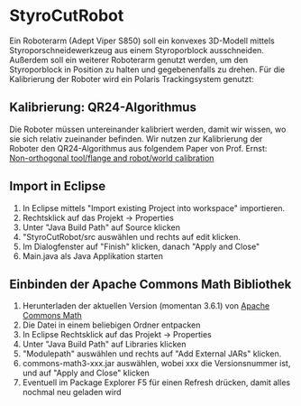 # StyroCutRobot
Ein Roboterarm (Adept Viper S850) soll ein konvexes 3D-Modell mittels Styroporschneidewerkzeug aus einem Styroporblock ausschneiden.
Außerdem soll ein weiterer Roboterarm genutzt werden, um den Styroporblock in Position zu halten und gegebenenfalls zu drehen.
Für die Kalibrierung der Roboter wird ein Polaris Trackingsystem genutzt:

## Kalibrierung: QR24-Algorithmus
Die Roboter müssen untereinander kalibriert werden, damit wir wissen, wo sie sich relativ zueinander befinden.
Wir nutzen zur Kalibrierung der Roboter den QR24-Algorithmus aus folgendem Paper von Prof. Ernst:<br>
[Non-orthogonal tool/flange and robot/world calibration](https://www.rob.uni-luebeck.de/~bruder/robprakt/Ernst,%20Richter,%20Matth%c3%a4us%20-%20Non-orthogonal%20tool-flange%20and%20robot-world%20calibration.pdf)

## Import in Eclipse
  1. In Eclipse mittels "Import existing Project into workspace" importieren.
  2. Rechtsklick auf das Projekt -> Properties
  3. Unter "Java Build Path" auf Source klicken
  4. "StyroCutRobot/src auswählen und rechts auf edit klicken.
  5. Im Dialogfenster auf "Finish" klicken, danach "Apply and Close"
  6. Main.java als Java Applikation starten

## Einbinden der Apache Commons Math Bibliothek
  1. Herunterladen der aktuellen Version (momentan 3.6.1) von [Apache Commons Math](http://commons.apache.org/proper/commons-math/download_math.cgi)
  2. Die Datei in einem beliebigen Ordner entpacken
  3. In Eclipse Rechtsklick auf das Projekt -> Properties
  4. Unter "Java Build Path" auf Libraries klicken
  5. "Modulepath" auswählen und rechts auf "Add External JARs" klicken.
  6. commons-math3-xxx.jar auswählen, wobei xxx die Versionsnummer ist, und auf "Apply and Close" klicken
  7. Eventuell im Package Explorer F5 für einen Refresh drücken, damit alles nochmal neu geladen wird
